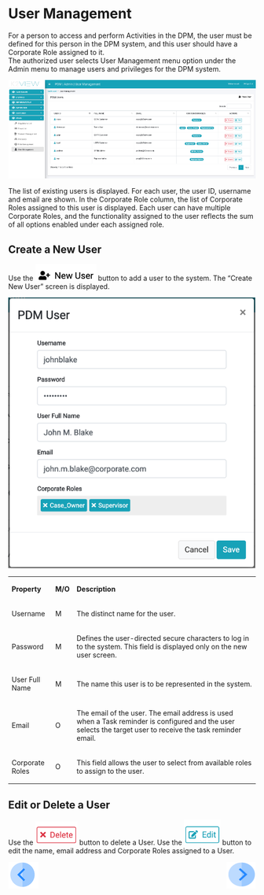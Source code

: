 # User Management

For a person to access and perform Activities in the DPM, the user must be defined for this person in the DPM system, and this user should have a Corporate Role assigned to it.  
The authorized user selects User Management menu option under the Admin menu to manage users and privileges for the DPM system. 

 ![image](/articles/DPM/images/Figure_28_User_management.png)

The list of existing users is displayed. For each user, the user ID, username and email are shown. In the Corporate Role column, the list of Corporate Roles assigned to this user is displayed. Each user can have multiple Corporate Roles, and the functionality assigned to the user reflects the sum of all options enabled under each assigned role. 

## Create a New User

Use the  ![image](/articles/DPM/images/Figure_28_a_new_user_icon.png) button to add a user to the system. The “Create New User” screen is displayed. 

 ![image](/articles/DPM/images/Figure_29_New_User_screen.png)

<table>
<tbody>
<tr>
<td width="85">
<p><strong>Property</strong></p>
</td>
<td width="30">
<p><strong>M/O</strong></p>
</td>
<td width="785">
<p><strong>Description</strong></p>
</td>
</tr>
<tr>
<td width="85">
<p>Username</p>
</td>
<td width="30">
<p>M</p>
</td>
<td width="785">
<p>The distinct name for the user. </p>
</td>
</tr>
<tr>
<td width="85">
<p>Password</p>
</td>
<td width="30">
<p>M</p>
</td>
<td width="785">
<p>Defines the user-directed secure characters to log in to the system. This field is displayed only on the new user screen. </p>
</td>
</tr>
<tr>
<td width="85">
<p>User Full Name</p>
</td>
<td width="30">
<p>M</p>
</td>
<td width="785">
<p>The name this user is to be represented in the system. </p>
</td>
</tr>
<tr>
<td width="85">
<p>Email</p>
</td>
<td width="30">
<p>O</p>
</td>
<td width="785">
<p>The email of the user. The email address is used when a Task reminder is configured and the user selects the target user to receive the task reminder email.  &nbsp;</p>
</td>
</tr>
<tr>
<td width="85">
<p>Corporate Roles</p>
</td>
<td width="30">
<p>O</p>
</td>
<td width="785">
<p>This field allows the user to select from available roles to assign to the user. </p>
</td>
</tr>
</tbody>
</table>


## Edit or Delete a User

Use the  ![image](/articles/DPM/images/Figure_29_a_delete_icon.png) button to delete a User. 
Use the  ![image](/articles/DPM/images/Figure_29_b_edit_icon.png) button to edit the name, email address and Corporate Roles assigned to a User.    

[![Previous](/articles/DPM/images/Previous.png)](/articles/DPM/02_Admin_Module/12_Corporate_Roles.md)[<img align="right" width="60" height="54" src="/articles/DPM/images/Next.png">](/articles/DPM/02_Admin_Module/14_DPM_Main_Menu.md)
